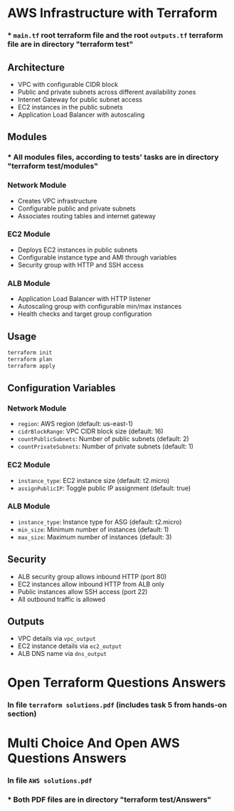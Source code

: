 # AWS Infrastructure with Terraform
### * `main.tf` root terraform file and the root `outputs.tf` terraform file are in directory "terraform test"
## Architecture

- VPC with configurable CIDR block
- Public and private subnets across different availability zones
- Internet Gateway for public subnet access
- EC2 instances in the public subnets
- Application Load Balancer with autoscaling


## Modules
### * All modules files, according to tests' tasks are in directory "terraform test/modules"

### Network Module
- Creates VPC infrastructure
- Configurable public and private subnets
- Associates routing tables and internet gateway

### EC2 Module
- Deploys EC2 instances in public subnets
- Configurable instance type and AMI through variables
- Security group with HTTP and SSH access

### ALB Module
- Application Load Balancer with HTTP listener
- Autoscaling group with configurable min/max instances
- Health checks and target group configuration

## Usage

```bash
terraform init
terraform plan
terraform apply
```

## Configuration Variables

### Network Module
- `region`: AWS region (default: us-east-1)
- `cidrBlockRange`: VPC CIDR block size (default: 16)
- `countPublicSubnets`: Number of public subnets (default: 2)
- `countPrivateSubnets`: Number of private subnets (default: 1)

### EC2 Module
- `instance_type`: EC2 instance size (default: t2.micro)
- `assignPublicIP`: Toggle public IP assignment (default: true)

### ALB Module
- `instance_type`: Instance type for ASG (default: t2.micro)
- `min_size`: Minimum number of instances (default: 1)
- `max_size`: Maximum number of instances (default: 3)



## Security

- ALB security group allows inbound HTTP (port 80)
- EC2 instances allow inbound HTTP from ALB only
- Public instances allow SSH access (port 22)
- All outbound traffic is allowed

## Outputs

- VPC details via `vpc_output`
- EC2 instance details via `ec2_output`
- ALB DNS name via `dns_output`

# Open Terraform Questions Answers
### In file `terraform solutions.pdf` (includes task 5 from hands-on section)
# Multi Choice And Open AWS Questions Answers
### In file `AWS solutions.pdf`
### * Both PDF files are in directory "terraform test/Answers"
